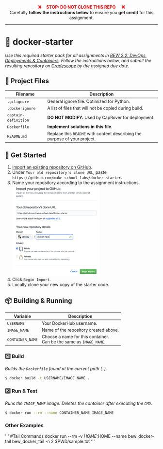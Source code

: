 <p align="center"><strong style="color: red;">❌&nbsp;&nbsp;&nbsp;&nbsp;&nbsp;STOP: DO NOT CLONE THIS REPO &nbsp;&nbsp;&nbsp;&nbsp;&nbsp;❌</strong><br>Carefully <b>follow the instructions below</b> to ensure you <b>get credit</b> for this assignment.</p>

---

# 🐳 docker-starter

_Use this required starter pack for all assignments in [BEW 2.2: DevOps, Deployments &amp; Containers](https://make.sc/bew2.2). Follow the instructions below, and submit the resulting repository on [Gradescope](https://make.sc/trackbew2.2) by the assigned due date._

## 📂 Project Files

| Filename | Description |
| -------- | ----------- |
| `.gitignore` | General ignore file. Optimized for Python. |
| `.dockerignore` | A list of files that will not be copied during build. |
| `captain-definition` | **DO NOT MODIFY.** Used by CapRover for deployment. |
| `Dockerfile` | **Implement solutions in this file**. |
| `README.md` | Replace this `README` with content describing the purpose of your project. |

## 🏁 Get Started

1. [Import an existing repository on GitHub](https://github.com/new/import).
1. Under `Your old repository's clone URL`, paste `https://github.com/make-school-labs/docker-starter`.
1. Name your repository according to the assignment instructions.
    <img src="https://github.com/Make-School-Courses/BEW-2.2-Docker-DevOps-Deployments/blob/master/Images/import.png?raw=true" width="60%">
1. Click `Begin Import`.
1. Locally clone your new copy of the starter code.

## 📦 Building & Running

| Variable | Description |
| -------- | ----------- |
| `USERNAME` | Your DockerHub username. |
| `IMAGE_NAME` | Name of the repository created above. |
| `CONTAINER_NAME` | Choose a name for this container.<br>Can be the same as `IMAGE_NAME`. |

### 1️⃣ Build

_Builds the `Dockerfile` found at the current path (`.`)._

```bash
$ docker build -t USERNAME/IMAGE_NAME .
```

### 2️⃣ Run & Test

_Runs the `IMAGE_NAME` image. Deletes the container after executing the `CMD`_.

```bash
$ docker run --rm --name CONTAINER_NAME IMAGE_NAME
```
### Other Examples
'''
#Tail Commands
docker run --rm -v $HOME:$HOME --name bew_docker-tail bew_docker_tail -n 2 $PWD/sample.txt
'''
